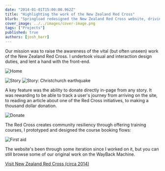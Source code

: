 ```yaml
---
date: "2014-01-01T15:00:00.962Z"
title: "Highlighting the work of the New Zealand Red Cross"
blurb: "Springload redesigned the New Zealand Red Cross website, driving an increase in course bookings and donations"
cover_image: ../../images/cover-image.png
tags: ["Projects"]
published: true
authors: [josh_barr]
---
```


Our mission was to raise the awareness of the vital (but often unseen) work of the New Zealand Red Cross. I undertook visual and interaction design duties, and lent a hand with the front-end.

![Home](/images/articles/nzrc-home.png)

![Story](/images/articles/nzrc-story.png)
![Story: Christchurch earthquake](/images/articles/nzrc-story-2.png)

A key feature was the ability to donate directly in-page from any story. It was rewarding to be able to track a user's journey from arriving on the site, to reading an article about one of the Red Cross initiatives, to making a thousand dollar donation.

![Donate](/images/articles/nzrc-donate.png)

The Red Cross creates community resiliency through offering training courses, I prototyped and designed the course booking flows:

![First aid](/images/articles/nzrc-first-aid.png)

The website's been through some iteration since I worked on it, but you can still browse some of our original work on the WayBack Machine.

[Visit New Zealand Red Cross (circa 2014)](https://web.archive.org/web/20140604110631/https://www.redcross.org.nz/what-we-do/)
